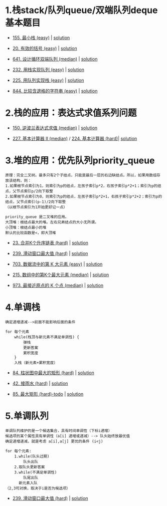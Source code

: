 # 1.栈stack/队列queue/双端队列deque基本题目

- [155. 最小栈 (easy)](https://leetcode-cn.com/problems/min-stack/) |  [solution](https://github.com/qcxu-super/LeetCode/blob/master/03_堆栈和队列/155MinStack.cpp)

- [20. 有效的括号 (easy)](https://leetcode-cn.com/problems/valid-parentheses/) |  [solution](https://github.com/qcxu-super/LeetCode/blob/master/03_堆栈和队列/20isValid.cpp)

- [641. 设计循环双端队列 (median)](https://leetcode-cn.com/problems/design-circular-deque/) |  [solution](https://github.com/qcxu-super/LeetCode/blob/master/03_堆栈和队列/641MyCircularDeque.cpp)

- [232. 用栈实现队列 (easy)](https://leetcode-cn.com/problems/implement-queue-using-stacks/) |  [solution](https://github.com/qcxu-super/LeetCode/blob/master/03_堆栈和队列/232MyQueue.cpp)

- [225. 用队列实现栈 (easy)](https://leetcode-cn.com/problems/implement-stack-using-queues/) |  [solution](https://github.com/qcxu-super/LeetCode/blob/master/03_堆栈和队列/225MyStack.cpp)

- [844. 比较含退格的字符串 (easy)](https://leetcode-cn.com/problems/backspace-string-compare/) |  [solution](https://github.com/qcxu-super/LeetCode/blob/master/03_堆栈和队列/844backspaceCompare.cpp)


# 2.栈的应用：表达式求值系列问题

- [150. 逆波兰表达式求值 (median)](https://leetcode-cn.com/problems/evaluate-reverse-polish-notation/) |  [solution](https://github.com/qcxu-super/LeetCode/blob/master/03_堆栈和队列/150evalRPN.cpp)

- [227. 基本计算器 II (median)](https://leetcode-cn.com/problems/basic-calculator-ii/) / [224. 基本计算器 (hard)](https://leetcode-cn.com/problems/basic-calculator/)| [solution](https://github.com/qcxu-super/LeetCode/blob/master/03_堆栈和队列/224calculate.cpp)


# 3.堆的应用：优先队列priority_queue

```
原理：完全二叉树。最多只有2个子结点，只能是最后一层的右边缺结点。所以，如果用数组存放该结构，则：
1.如果根节点索引为1，则索引为p的结点，左孩子索引p*2，右孩子索引p*2+1；索引为p的结点，父节点索引p/2向下取整
2.如果根节点索引为0，则索引为p的结点，左孩子索引p*2+1，右孩子索引p*2+2；索引为p的结点，父节点索引(p-1)/2向下取整
（以根节点索引为1开始更好记一点）

priority_queue 是二叉堆的应用。
大顶堆：根结点最大的堆。左右兄弟结点的大小无所谓。
小顶堆：根结点最小的堆
默认的比较函数是<，即大顶堆
```

- [23. 合并K个升序链表 (hard)](https://leetcode.cn/problems/merge-k-sorted-lists/) |  [solution](https://github.com/qcxu-super/LeetCode/blob/master/03_堆栈和队列/23mergeKLists.cpp)

- [239. 滑动窗口最大值 (hard)](https://leetcode.cn/problems/sliding-window-maximum/) |  [solution](https://github.com/qcxu-super/LeetCode/blob/master/03_堆栈和队列/239maxSlidingWindow.cpp)

- [703. 数据流中的第 K 大元素 (easy)](https://leetcode.cn/problems/kth-largest-element-in-a-stream/) |  [solution](https://github.com/qcxu-super/LeetCode/blob/master/03_堆栈和队列/703KthLargest.cpp)

- [215. 数组中的第K个最大元素 (median)](https://leetcode.cn/problems/kth-largest-element-in-an-array/) |  [solution](https://github.com/qcxu-super/LeetCode/blob/master/03_堆栈和队列/215findKthLargest.cpp)

- [973. 最接近原点的 K 个点 (median)](https://leetcode.cn/problems/k-closest-points-to-origin/) |  [solution](https://github.com/qcxu-super/LeetCode/blob/master/03_堆栈和队列/973kClosest.cpp)


# 4.单调栈

```
确定递增递减-->前面不能影响后面的条件

for 每个元素
    while(栈顶与新元素不满足单调性) {
        弹栈
        更新答案
        累积宽度
    }
    入栈（新元素+累积宽度）
```

- [84. 柱状图中最大的矩形 (hard)](https://leetcode.cn/problems/largest-rectangle-in-histogram/) |  [solution](https://github.com/qcxu-super/LeetCode/blob/master/03_堆栈和队列/84largestRectangleArea.cpp)

- [42. 接雨水 (hard)](https://leetcode.cn/problems/trapping-rain-water/) |  [solution](https://github.com/qcxu-super/LeetCode/blob/master/03_堆栈和队列/42trap.cpp)

- [85. 最大矩形 (hard)-todo](https://leetcode.cn/problems/maximal-rectangle/) |  [solution](https://github.com/qcxu-super/LeetCode/blob/master/03_堆栈和队列/85maximalRectangle.cpp)


# 5.单调队列

```
单调队列维护的是一个候选集合，具有时间单调性（下标i递增）
候选项的某个属性具有单调性（a[i] 递增或递减）--> 队头始终放最优值
确定递增递减，就是考虑 a[i],a[j] 更优的条件 (i<j)

for 每个元素:
    1.while(队头过期)
        队头出队
    2.取队头更新答案
    3.while(不满足单调性)
        队尾出队
      新元素入队
（2,3可对换，取决于i是否为候选项）
```

- [239. 滑动窗口最大值 (hard)](https://leetcode.cn/problems/sliding-window-maximum/) |  [solution](https://github.com/qcxu-super/LeetCode/blob/master/03_堆栈和队列/239maxSlidingWindow.cpp)

